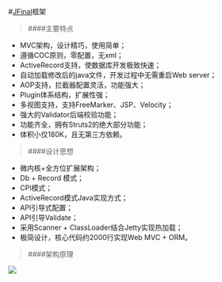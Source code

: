 #[JFinal](http://www.jfinal.com/)框架

>####主要特点

- MVC架构，设计精巧，使用简单；
- 遵循COC原则，零配置，无xml；
- ActiveRecord支持，使数据库开发极致快速；
- 自动加载修改后的java文件，开发过程中无需重启Web server；
- AOP支持，拦截器配置灵活，功能强大；
- Plugin体系结构，扩展性强；
- 多视图支持，支持FreeMarker、JSP、Velocity；
- 强大的Validator后端校验功能；
- 功能齐全，拥有Struts2的绝大部分功能；
- 体积小仅180K，且无第三方依赖。

>####设计思想

- 微内核+全方位扩展架构；
- Db + Record 模式；
- CPI模式；
- ActiveRecord模式Java实现方式；
- API引导式配置；
- API引导Validate；
- 采用Scanner + ClassLoader结合Jetty实现热加载；
- 极简设计，核心代码约2000行实现Web MVC + ORM。

>####架构原理

![](http://cms.csdnimg.cn/article/201312/10/52a67b9259de2.jpg)


